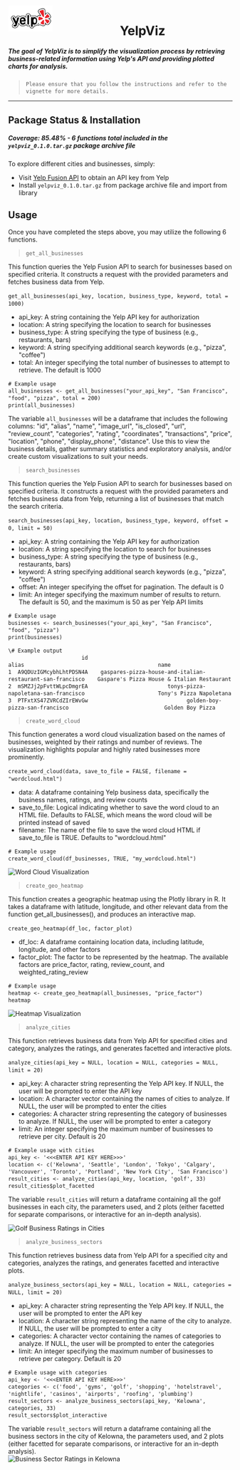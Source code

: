 <img src="img/yelp_logo_word_transparent.png" alt="YelpViz" align="left" width="100"/>  

<center>

# YelpViz

</center>

##### ***The goal of YelpViz is to simplify the visualization process by retrieving business-related information using Yelp's API and providing plotted charts for analysis.***
> ```
> Please ensure that you follow the instructions and refer to the vignette for more details.
> ```
---
## Package Status & Installation  
##### Coverage: 85.48% - 6 functions total included in the `yelpviz_0.1.0.tar.gz` package archive file

To explore different cities and businesses, simply:

* Visit [Yelp Fusion API](https://docs.developer.yelp.com/docs/fusion-intro) to obtain an API key from Yelp
* Install `yelpviz_0.1.0.tar.gz` from package archive file and import from library

## Usage

Once you have completed the steps above,  you may utilize the following 6 functions.

> ```  
> get_all_businesses  
> ```  

This function queries the Yelp Fusion API to search for businesses based on specified criteria. It constructs a request with the provided parameters and fetches business data from Yelp.  

```get_all_businesses(api_key, location, business_type, keyword, total = 1000)```  

- api_key: A string containing the Yelp API key for authorization  
- location: A string specifying the location to search for businesses  
- business_type: A string specifying the type of business (e.g., restaurants, bars)  
- keyword: A string specifying additional search keywords (e.g., "pizza", "coffee")  
- total: An integer specifying the total number of businesses to attempt to retrieve. The default is 1000  

```
# Example usage
all_businesses <- get_all_businesses("your_api_key", "San Francisco", "food", "pizza", total = 200)
print(all_businesses)
```

The variable `all_businesses` will be a dataframe that includes the following columns: "id", "alias", "name", "image_url", "is_closed", "url", "review_count", "categories", "rating", "coordinates", "transactions", "price", "location", "phone", "display_phone", "distance". Use this to view the business details, gather summary statistics and exploratory analysis, and/or create custom visualizations to suit your needs.  



> ```  
> search_businesses  
> ```  

This function queries the Yelp Fusion API to search for businesses based on specified criteria. It constructs a request with the provided parameters and fetches business data from Yelp, returning a list of businesses that match the search criteria.  

`search_businesses(api_key, location, business_type, keyword, offset = 0, limit = 50)`

- api_key: A string containing the Yelp API key for authorization  
- location: A string specifying the location to search for businesses  
- business_type: A string specifying the type of business (e.g., restaurants, bars)  
- keyword: A string specifying additional search keywords (e.g., "pizza", "coffee")  
- offset: An integer specifying the offset for pagination. The default is 0  
- limit: An integer specifying the maximum number of results to return. The default is 50, and the maximum is 50 as per Yelp API limits  

```
# Example usage
businesses <- search_businesses("your_api_key", "San Francisco", "food", "pizza")
print(businesses)
```

```
\# Example output
                       id                                                        alias                                          name
1  A9QDUzIGMcybhLhtPDSN4A    gaspares-pizza-house-and-italian-restaurant-san-francisco    Gaspare's Pizza House & Italian Restaurant
2  mSMZJj2pFvttWLpcDmgrEA                         tonys-pizza-napoletana-san-francisco                       Tony's Pizza Napoletana
3  PTFxtXS47ZVRCdZIrEWvGw                               golden-boy-pizza-san-francisco                              Golden Boy Pizza
```



> ```  
> create_word_cloud  
> ```  

This function generates a word cloud visualization based on the names of businesses, weighted by their ratings and number of reviews. The visualization highlights popular and highly rated businesses more prominently.  

`create_word_cloud(data, save_to_file = FALSE, filename = "wordcloud.html")`  

- data: A dataframe containing Yelp business data, specifically the business names, ratings, and review counts  
- save_to_file: Logical indicating whether to save the word cloud to an HTML file. Defaults to FALSE, which means the word cloud will be printed instead of saved  
- filename: The name of the file to save the word cloud HTML if save_to_file is TRUE. Defaults to "wordcloud.html"  

```
# Example usage
create_word_cloud(df_businesses, TRUE, "my_wordcloud.html")
```  

![Word Cloud Visualization](img/word_cloud.png)



> ```  
> create_geo_heatmap  
> ```  
 
This function creates a geographic heatmap using the Plotly library in R. It takes a dataframe with latitude, longitude, and other relevant data from the function get_all_businesses(), and produces an interactive map.  

`create_geo_heatmap(df_loc, factor_plot)`  

- df_loc: A dataframe containing location data, including latitude, longitude, and other factors  
- factor_plot: The factor to be represented by the heatmap. The available factors are price_factor, rating, review_count, and weighted_rating_review  

```
# Example usage
heatmap <- create_geo_heatmap(all_businesses, "price_factor")
heatmap
```  

![Heatmap Visualization](img/heatmap_vancouver.png)  



> ```  
> analyze_cities  
> ```  

This function retrieves business data from Yelp API for specified cities and category, analyzes the ratings, and generates facetted and interactive plots.  

`analyze_cities(api_key = NULL, location = NULL, categories = NULL, limit = 20)`  

- api_key: A character string representing the Yelp API key. If NULL, the user will be prompted to enter the API key  
- location: A character vector containing the names of cities to analyze. If NULL, the user will be prompted to enter the cities  
- categories: A character string representing the category of businesses to analyze. If NULL, the user will be prompted to enter a category  
- limit: An integer specifying the maximum number of businesses to retrieve per city. Default is 20  

```
# Example usage with cities  
api_key <- '<<<ENTER API KEY HERE>>>'
location <- c('Kelowna', 'Seattle', 'London', 'Tokyo', 'Calgary', 'Vancouver', 'Toronto', 'Portland', 'New York City', 'San Francisco')
result_cities <- analyze_cities(api_key, location, 'golf', 33)
result_cities$plot_facetted
```  

The variable `result_cities` will return a dataframe containing all the golf businesses in each city, the parameters used, and 2 plots (either facetted for separate comparisons, or interactive for an in-depth analysis).  

![Golf Business Ratings in Cities](example_plots/golf_worldwide_facetted.png)  



> ```  
> analyze_business_sectors  
> ```  

This function retrieves business data from Yelp API for a specified city and categories, analyzes the ratings, and generates facetted and interactive plots.  

`analyze_business_sectors(api_key = NULL, location = NULL, categories = NULL, limit = 20)`  

- api_key: A character string representing the Yelp API key. If NULL, the user will be prompted to enter the API key  
- location: A character string representing the name of the city to analyze. If NULL, the user will be prompted to enter a city  
- categories: A character vector containing the names of categories to analyze. If NULL, the user will be prompted to enter the categories  
- limit: An integer specifying the maximum number of businesses to retrieve per category. Default is 20  

```
# Example usage with categories
api_key <- '<<<ENTER API KEY HERE>>>'
categories <- c('food', 'gyms', 'golf', 'shopping', 'hotelstravel', 'nightlife', 'casinos', 'airports', 'roofing', 'plumbing')
result_sectors <- analyze_business_sectors(api_key, 'Kelowna', categories, 33)
result_sectors$plot_interactive
```  

The variable `result_sectors` will return a dataframe containing all the business sectors in the city of Kelowna, the parameters used, and 2 plots (either facetted for separate comparisons, or interactive for an in-depth analysis).  
![Business Sector Ratings in Kelowna](example_plots/kelowna_interactive.png)  


